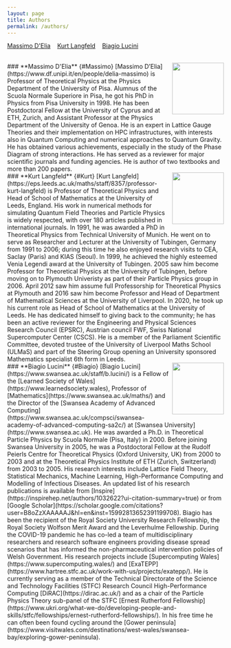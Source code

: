 ```yaml
---
layout: page
title: Authors
permalink: /authors/
---
```


[Massimo D'Elia](#Massimo) &nbsp;&nbsp; [Kurt Langfeld](#Kurt) &nbsp;&nbsp; [Biagio Lucini](#Biagio)
<br>

<br>
<img align="right" src="../figures/massimo.png" height="120">
### **Massimo D'Elia** {#Massimo} 
[Massimo D’Elia](https://www.df.unipi.it/en/people/delia-massimo) is Professor of Theoretical Physics at the Physics Department of the University of Pisa. Alumnus of the Scuola Normale Superiore in Pisa, he got his PhD in Physics from Pisa University in 1998. He has been Postdoctoral Fellow at the University of Cyprus and at ETH, Zurich, and Assistant Professor at the Physics Department of the University of Genoa. He is an expert in Lattice Gauge Theories and their implementation on HPC infrastructures, with interests also in Quantum Computing and numerical approaches to Quantum Gravity. He has obtained various achievements, especially in the study of the Phase Diagram of strong interactions. He has served as a reviewer for major scientific journals and funding agencies. He is author of two textbooks and more than 200 papers.

<br>
<img align="right" src="../figures/kurt.png" height="120">
### **Kurt Langfeld** {#Kurt} 
[Kurt Langfeld](https://eps.leeds.ac.uk/maths/staff/8357/professor-kurt-langfeld) is Professor of Theoretical Physics and Head of School of Mathematics at the University of Leeds, England. His work in numerical methods for simulating Quantum Field Theories and Particle Physics is widely respected, with over 180 articles published in international journals. In 1991, he was awarded a PhD in Theoretical Physics from Technical University of Munich. He went on to serve as Researcher and Lecturer at the University of Tubingen, Germany from 1991 to 2006; during this time he also enjoyed research visits to CEA, Saclay (Paris) and KIAS (Seoul). In 1999, he achieved the highly esteemed Venia Legendi award at the University of Tubingen. 2005 saw him become Professor for Theoretical Physics at the University of Tubingen, before moving on to Plymouth Univeristy as part of their Particle Physics group in 2006. April 2012 saw him assume full Professorship for Theoretical Physics at Plymouth and 2016 saw him become Professor and Head of Department of Mathematical Sciences at the University of Liverpool. In 2020, he took up his current role as Head of School of Mathematics at the University of Leeds. He has dedicated himself to giving back to the community; he has been an active reviewer for the Engineering and Physical Sciences Research Council (EPSRC), Austrian council FWF, Swiss National Supercomputer Center (CSCS). He is a member of the Parliament Scientific Committee, devoted trustee of the University of Liverpool Maths School (ULMaS) and part of the Steering Group opening an University sponsored Mathematics specialist 6th form in Leeds.


<br>
<img align="right" src="../figures/biagio_pic2.png" height="120">
### **Biagio Lucini** {#Biagio}    
[Biagio Lucini](https://www.swansea.ac.uk/staff/b.lucini/) is a Fellow of the [Learned Society of Wales](https://www.learnedsociety.wales), Professor of [Mathematics](https://www.swansea.ac.uk/maths/) and the Director of the [Swansea Academy of Advanced Computing](https://www.swansea.ac.uk/compsci/swansea-academy-of-advanced-computing-sa2c/) at [Swansea University](https://www.swansea.ac.uk). He was awarded a Ph.D. in Theoretical Particle Physics by Scuola Normale (Pisa, Italy) in 2000. Before joining Swansea University in 2005, he was a Postdoctoral Fellow at the Rudolf Peierls Centre for Theoretical Physics (Oxford University, UK) from 2000 to 2003 and at the Theoretical Physics Institute of ETH (Zurich, Switzerland) from 2003 to 2005. His research interests include Lattice Field Theory, Statistical Mechanics, Machine Learning, High-Performance Computing and Modelling of Infectious Diseases. An updated list of his research publications is available from [Inspire](https://inspirehep.net/authors/1032622?ui-citation-summary=true) or from [Google Scholar](https://scholar.google.com/citations?user=B8oZzXAAAAAJ&hl=en&inst=15992813652391199708). Biagio has been the recipient of the Royal Society University Research Fellowship, the Royal Society Wolfson Merit Award and the Leverhulme Fellowship. During the COVID-19 pandemic he has co-led a team of multidisciplinary researchers and research software engineers providing disease spread scenarios that has informed the non-pharmaceutical intervention policies of Welsh Government. His research projects include [Supercomputing Wales](https://www.supercomputing.wales/) and [ExaTEPP](https://www.hartree.stfc.ac.uk/work-with-us/projects/exatepp/). He is currently serving as a member of the Technical Directorate of the Science and Technology Facilities (STFC) Research Council High-Performance Computing [DiRAC](https://dirac.ac.uk/) and as a chair of the Particle Physics Theory sub-panel of the STFC [Ernest Rutherford Fellowship](https://www.ukri.org/what-we-do/developing-people-and-skills/stfc/fellowships/ernest-rutherford-fellowships/). In his free time he can often been found cycling around the [Gower peninsula](https://www.visitwales.com/destinations/west-wales/swansea-bay/exploring-gower-peninsula).   